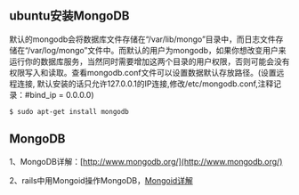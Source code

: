 ## ubuntu安装MongoDB

默认的mongodb会将数据库文件存储在“/var/lib/mongo”目录中，而日志文件存储在“/var/log/mongo”文件中。而默认的用户为mongodb，如果你想改变用户来运行你的数据库服务，当然同时需要增加这两个目录的用户权限，否则可能会没有权限写入和读取。查看mongodb.conf文件可以设置数据默认存放路径。(设置远程连接, 默认安装的话只允许127.0.0.1的IP连接,修改/etc/mongodb.conf,注释记录：#bind_ip = 0.0.0.0)

	$ sudo apt-get install mongodb

## MongoDB

1、MongoDB详解：[http://www.mongodb.org/](http://www.mongodb.org/)

2、rails中用Mongoid操作MongoDB，[Mongoid详解](https://docs.mongodb.org/ecosystem/tutorial/ruby-mongoid-tutorial/#ruby-mongoid-tutorial)



